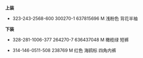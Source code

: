**上装**

- 323-243-2568-600 300270-1 637815696 M 浅粉色 背花半袖


**下装**

- 328-281-1006-377 264270-7 636437048 M 橄榄绿 短裤

- 314-146-0511-508 238769 M 红色 海鸥标 四角内裤